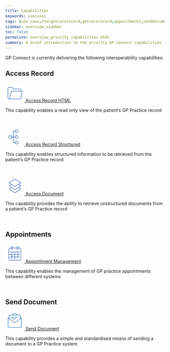 ```yaml
---
title: Capabilities
keywords: usecases
tags: [use_case,htmlgetcarerecord,getcarerecord,appointments,senddocument]
sidebar: overview_sidebar
toc: false
permalink: overview_priority_capabilities.html
summary: A brief introduction to the priority GP Connect capabilities
---
```



GP Connect is currently delivering the following interoperability capabilities:

## Access Record ##

[![Img](images/overview/Folder_1_Blue_smaller.png) Access Record HTML](accessrecord.html) 

This capability enables a read only view of the patient’s GP Practice record

<br>

[![Img](images/overview/Organisation_chart_vertical_Blue_smaller.png) Access Record Structured](accessrecord_structured.html)

This capability enables structured information to be retrieved from the patient’s GP Practice record

<br>

[![Img](images/overview/Layers_Blue_smaller.png) Access Document](accessrecord_documents.html)

This capability provides the ability to retrieve unstructured documents from a patient’s GP Practice record

<br>

## Appointments ##

[![Img](images/overview/Calendar_Blue_smaller.png) Appointment Management](appointments.html) 

This capability enables the management of GP practice appointments between different systems

<br>

## Send Document ##

[![Img](images/overview/Letter_Blue_smaller.png) Send Document](send_document.html) 

This capability provides a simple and standardised means of sending a document to a GP Practice system

